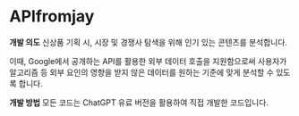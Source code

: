 # APIfromjay

**개발 의도**
신상품 기획 시, 시장 및 경쟁사 탐색을 위해 인기 있는 콘텐츠를 분석합니다. 

이때, Google에서 공개하는 API를 활용한 외부 데이터 호출을 지원함으로써 
사용자가 알고리즘 등 외부 요인의 영향을 받지 않은 데이터를 원하는 기준에 맞게 분석할 수 있도록 합니다.

**개발 방법**
모든 코드는 ChatGPT 유료 버전을 활용하여 직접 개발한 코드입니다.
